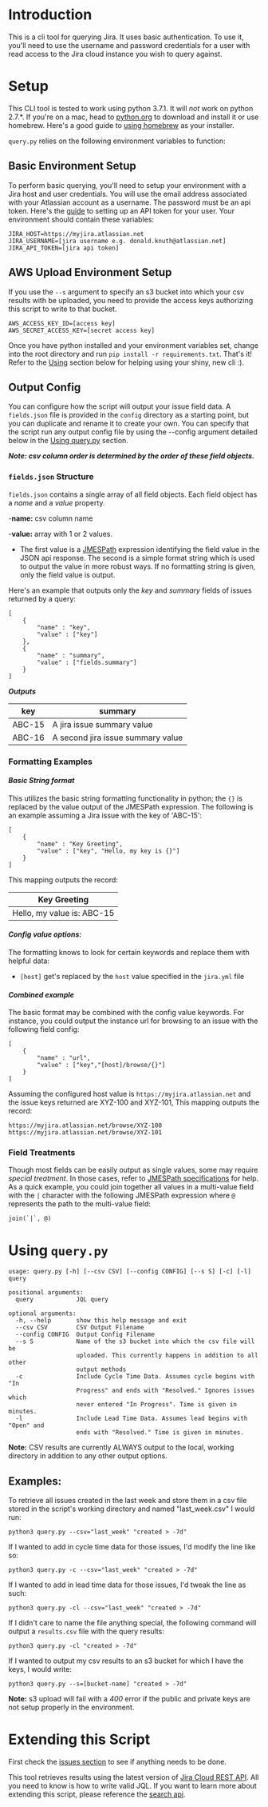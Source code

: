 # Introduction
This is a cli tool for querying Jira. It uses basic authentication. To use it, you'll need to use the username and password credentials for a user with read access to the Jira cloud instance you wish to query against.

# Setup
This CLI tool is tested to work using python 3.7.1. It will _not_ work on python 2.7.*. If you're on a mac, head to [python.org](https://www.python.org/downloads/) to download and install it or use homebrew. Here's a good guide to [using homebrew](https://docs.python-guide.org/starting/install3/osx/) as your installer.

`query.py` relies on the following environment variables to function:

## Basic Environment Setup
To perform basic querying, you'll need to setup your environment with a Jira host and user credentials. You will use the email address associated with your Atlassian account as a username. The password must be an api token. Here's the [guide](https://confluence.atlassian.com/cloud/api-tokens-938839638.html) to setting up an API token for your user. Your environment should contain these variables:

```
JIRA_HOST=https://myjira.atlassian.net
JIRA_USERNAME=[jira username e.g. donald.knuth@atlassian.net]
JIRA_API_TOKEN=[jira api token]
```

## AWS Upload Environment Setup
If you use the `--s` argument to specify an s3 bucket into which your csv results with be uploaded, you need to provide the access keys authorizing this script to write to that bucket.

```
AWS_ACCESS_KEY_ID=[access key]
AWS_SECRET_ACCESS_KEY=[secret access key]
```

Once you have python installed and your environment variables set, change into the root directory and run `pip install -r requirements.txt`. That's it! Refer to the [Using](https://github.com/mdx-dev/python-jira-cli#using-querypy) section below for helping using your shiny, new cli :).

## Output Config
You can configure how the script will output your issue field data. A `fields.json` file is provided in the `config` directory as a starting point, but you can duplicate and rename it to create your own. You can specify that the script run any output config file by using the --config argument detailed below in the [Using query.py](https://github.com/mdx-dev/python-jira-cli#using-querypy) section.

***Note: csv column order is determined by the order of these field objects.***

### `fields.json` Structure
```fields.json``` contains a single array of all field objects. Each field object has a *name* and a *value* property.

-**name:** csv column name 

-**value:** array with 1 or 2 values. 
- The first value is a [JMESPath](http://jmespath.org/) expression identifying the field value in the JSON api response. The second is a simple format string which is used to output the value in more robust ways. If no formatting string is given, only the field value is output. 

Here's an example that outputs only the *key* and *summary* fields of issues returned by a query:

```
[
    { 
        "name" : "key", 
        "value" : ["key"] 
    },
    { 
        "name" : "summary", 
        "value" : ["fields.summary"] 
    }
]
```
***Outputs***

|key | summary |
|---|---|
| ABC-15 | A jira issue summary value |
| ABC-16 | A second jira issue summary value |

### Formatting Examples

#### *Basic String format*
This utilizes the basic string formatting functionality in python; the ```{}``` is replaced by the value output of the JMESPath expression. The following is an example assuming a Jira issue with the key of 'ABC-15':
```
[
    { 
        "name" : "Key Greeting", 
        "value" : ["key", "Hello, my key is {}"] 
    }
]
```
This mapping outputs the record:

|Key Greeting|
|---|
| Hello, my value is: ABC-15 |

#### *Config value options:*
The formatting knows to look for certain keywords and replace them with helpful data:
- ```[host]``` get's replaced by the ```host``` value specified in the ```jira.yml``` file

#### *Combined example*
The basic format may be combined with the config value keywords. For instance, you could output the instance url for browsing to an issue with the following field config:
```
[
    { 
        "name" : "url", 
        "value" : ["key","[host]/browse/{}"]
    }
]
```
Assuming the configured host value is ```https://myjira.atlassian.net``` and the issue keys returned are XYZ-100 and XYZ-101, This mapping outputs the record: 

```
https://myjira.atlassian.net/browse/XYZ-100
https://myjira.atlassian.net/browse/XYZ-101
```

### Field Treatments
Though most fields can be easily output as single values, some may require *special treatment*. In those cases, refer to [JMESPath specifications](http://jmespath.readthedocs.io/en/latest/specification.html) for help. As a quick example, you could join together all values in a multi-value field with the ```|``` character with the following JMESPath expression where ```@``` represents the path to the multi-value field:
```
join(`|`, @)
```

# Using ```query.py```
```
usage: query.py [-h] [--csv CSV] [--config CONFIG] [--s S] [-c] [-l] query

positional arguments:
  query            JQL query

optional arguments:
  -h, --help       show this help message and exit
  --csv CSV        CSV Output Filename
  --config CONFIG  Output Config Filename
  --s S            Name of the s3 bucket into which the csv file will be
                   uploaded. This currently happens in addition to all other
                   output methods
  -c               Include Cycle Time Data. Assumes cycle begins with "In
                   Progress" and ends with "Resolved." Ignores issues which
                   never entered "In Progress". Time is given in minutes.
  -l               Include Lead Time Data. Assumes lead begins with "Open" and
                   ends with "Resolved." Time is given in minutes.
```

**Note:** CSV results are currently ALWAYS output to the local, working directory in addition to any other output options.
## Examples:
To retrieve all issues created in the last week and store them in a csv file stored in the script's working directory and named "last_week.csv" I would run:

```python3 query.py --csv="last_week" "created > -7d"```

If I wanted to add in cycle time data for those issues, I'd modify the line like so:

```python3 query.py -c --csv="last_week" "created > -7d"```

If I wanted to add in lead time data for those issues, I'd tweak the line as such:

```python3 query.py -cl --csv="last_week" "created > -7d"```

If I didn't care to name the file anything special, the following command will output a `results.csv` file with the query results:

```python3 query.py -cl "created > -7d"```

If I wanted to output my csv results to an s3 bucket for which I have the keys, I would write:

```python3 query.py --s=[bucket-name] "created > -7d"```

**Note:** s3 upload will fail with a _400_ error if the public and private keys are not setup properly in the environment.

# Extending this Script

First check the [issues section](https://github.com/mdx-dev/python-jira-cli/issues) to see if anything needs to be done.

This tool retrieves results using the latest version of [Jira Cloud REST API](https://developer.atlassian.com/cloud/jira/platform/rest/). All you need to know is how to write valid JQL. If you want to learn more about extending this script, please reference the [search api](https://developer.atlassian.com/cloud/jira/platform/rest/#api-api-2-search-get).
